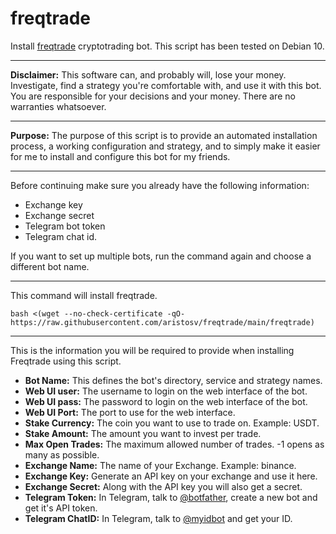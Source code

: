 # freqtrade

Install [freqtrade](https://github.com/freqtrade/freqtrade) cryptotrading bot. This script has been tested on Debian 10.

---

**Disclaimer:** This software can, and probably will, lose your money. Investigate, find a strategy you're comfortable with, and use it with this bot. You are responsible for your decisions and your money. There are no warranties whatsoever.

---

**Purpose:** The purpose of this script is to provide an automated installation process, a working configuration and strategy, and to simply make it easier for me to install and configure this bot for my friends.

---

Before continuing make sure you already have the following information:
- Exchange key
- Exchange secret
- Telegram bot token
- Telegram chat id.

If you want to set up multiple bots, run the command again and choose a different bot name.

---

This command will install freqtrade.
```
bash <(wget --no-check-certificate -qO- https://raw.githubusercontent.com/aristosv/freqtrade/main/freqtrade)
```

---

This is the information you will be required to provide when installing Freqtrade using this script.


- **Bot Name:** This defines the bot's directory, service and strategy names.
- **Web UI user:** The username to login on the web interface of the bot.
- **Web UI pass:** The password to login on the web interface of the bot.
- **Web UI Port:** The port to use for the web interface.
- **Stake Currency:** The coin you want to use to trade on. Example: USDT.
- **Stake Amount:** The amount you want to invest per trade.
- **Max Open Trades:** The maximum allowed number of trades. -1 opens as many as possible.
- **Exchange Name:** The name of your Exchange. Example: binance.
- **Exchange Key:** Generate an API key on your exchange and use it here.
- **Exchange Secret:** Along with the API key you will also get a secret.
- **Telegram Token:** In Telegram, talk to [@botfather](https://t.me/BotFather), create a new bot and get it's API token.
- **Telegram ChatID:** In Telegram, talk to [@myidbot](https://t.me/myidbot) and get your ID.
